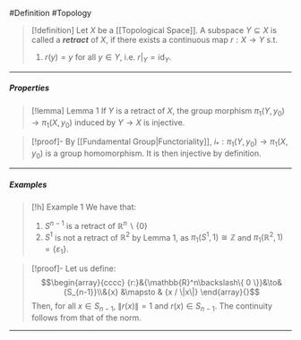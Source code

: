 #Definition #Topology 

> [!definition]
> Let $X$ be a [[Topological Space]]. A subspace $Y\subseteq X$ is called a ***retract*** of $X$, if there exists a continuous map $r:X\to Y$ s.t.
> 1. $r(y)=y$ for all $y\in Y$, i.e. $r|_{Y}=\text{id}_{Y}$.
---
##### Properties
> [!lemma] Lemma 1
> If $Y$ is a retract of $X$, the group morphism $\pi_{1}(Y,y_{0})\to \pi_{1}(X,y_{0})$ induced by $Y\to X$ is injective.

> [!proof]-
> By [[Fundamental Group|Functoriality]], $i_{*}:\pi_{1}(Y,y_{0})\to \pi_{1}(X,y_{0})$ is a group homomorphism. It is then injective by definition.
---
##### Examples
> [!h] Example 1
> We have that:
> 1. $S^{n-1}$ is a retract of $\mathbb{R}^n \backslash\{ 0 \}$
> 2. $S^{1}$ is not a retract of $\mathbb{R}^2$ by Lemma 1, as $\pi_{1}(S^1,1)\cong\mathbb{Z}$ and $\pi_{1}(\mathbb{R}^{2},1)=\{ \varepsilon_{1} \}$.

> [!proof]-
> Let us define: $$\begin{array}{cccc} {r:}&{\mathbb{R}^n\backslash\{ 0 \}}&\to&{S_{n-1}}\\&{x} &\mapsto & {x / \|x\|} \end{array}{}$$Then, for all $x\in S_{n-1}$, $\|r(x)\|=1$ and $r(x)\in S_{n-1}$. The continuity follows from that of the norm. 
---
